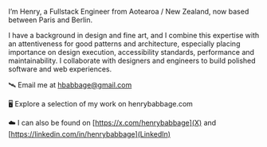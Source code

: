 I’m Henry, a Fullstack Engineer from Aotearoa / New Zealand, now based between Paris and Berlin.

I have a background in design and fine art, and I combine this expertise with an attentiveness for good patterns and architecture, especially placing importance on design execution, accessibility standards, performance and maintainability. I collaborate with designers and engineers to build polished software and web experiences.

🛰️ Email me at hbabbage@gmail.com

🖥️ Explore a selection of my work on henrybabbage.com

☁️ I can also be found on [https://x.com/henrybabbage](X) and [https://linkedin.com/in/henrybabbage](LinkedIn)
